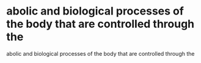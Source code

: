 # abolic and biological processes of the body that are controlled through the

abolic and biological processes of the body that are controlled through the